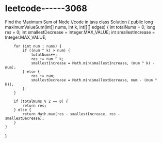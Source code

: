 # leetcode------3068
Find the Maximum Sum of Node
//code in java
class Solution {
    public long maximumValueSum(int[] nums, int k, int[][] edges) {
        int totalNums = 0;
        long res = 0;
        int smallestDecrease = Integer.MAX_VALUE;
        int smallestIncrease = Integer.MAX_VALUE;

        for (int num : nums) {
            if ((num ^ k) > num) {
                totalNums++;
                res += num ^ k;
                smallestIncrease = Math.min(smallestIncrease, (num ^ k) - num);
            } else {
                res += num;
                smallestDecrease = Math.min(smallestDecrease, num - (num ^ k));
            }
        }

        if (totalNums % 2 == 0) {
            return res;
        } else {
            return Math.max(res - smallestIncrease, res - smallestDecrease);
        }
    }
}
